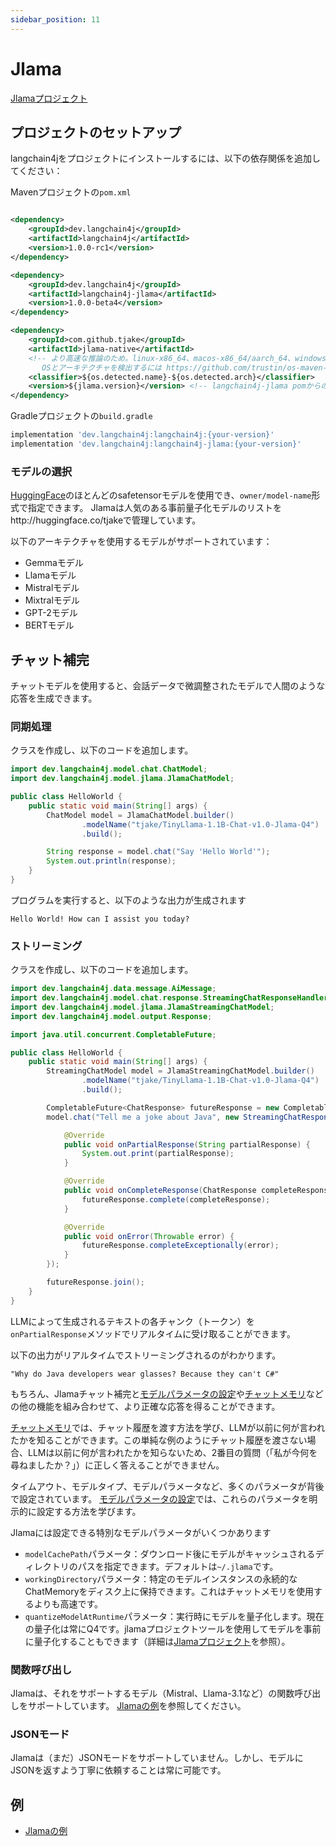 ```yaml
---
sidebar_position: 11
---
```


# Jlama
[Jlamaプロジェクト](https://github.com/tjake/Jlama)

## プロジェクトのセットアップ

langchain4jをプロジェクトにインストールするには、以下の依存関係を追加してください：

Mavenプロジェクトの`pom.xml`

```xml

<dependency>
    <groupId>dev.langchain4j</groupId>
    <artifactId>langchain4j</artifactId>
    <version>1.0.0-rc1</version>
</dependency>

<dependency>
    <groupId>dev.langchain4j</groupId>
    <artifactId>langchain4j-jlama</artifactId>
    <version>1.0.0-beta4</version>
</dependency>

<dependency>
    <groupId>com.github.tjake</groupId>
    <artifactId>jlama-native</artifactId>
    <!-- より高速な推論のため。linux-x86_64、macos-x86_64/aarch_64、windows-x86_64をサポート
       OSとアーキテクチャを検出するには https://github.com/trustin/os-maven-plugin を使用 -->
    <classifier>${os.detected.name}-${os.detected.arch}</classifier>
    <version>${jlama.version}</version> <!-- langchain4j-jlama pomからのバージョン -->
</dependency>

```

Gradleプロジェクトの`build.gradle`

```groovy
implementation 'dev.langchain4j:langchain4j:{your-version}'
implementation 'dev.langchain4j:langchain4j-jlama:{your-version}'
```

### モデルの選択
[HuggingFace](https://huggingface.co/models?library=safetensors&sort=trending)のほとんどのsafetensorモデルを使用でき、`owner/model-name`形式で指定できます。
Jlamaは人気のある事前量子化モデルのリストをhttp://huggingface.co/tjakeで管理しています。

以下のアーキテクチャを使用するモデルがサポートされています：
- Gemmaモデル
- Llamaモデル
- Mistralモデル
- Mixtralモデル
- GPT-2モデル
- BERTモデル

## チャット補完
チャットモデルを使用すると、会話データで微調整されたモデルで人間のような応答を生成できます。

### 同期処理
クラスを作成し、以下のコードを追加します。

```java
import dev.langchain4j.model.chat.ChatModel;
import dev.langchain4j.model.jlama.JlamaChatModel;

public class HelloWorld {
    public static void main(String[] args) {
        ChatModel model = JlamaChatModel.builder()
                .modelName("tjake/TinyLlama-1.1B-Chat-v1.0-Jlama-Q4")
                .build();

        String response = model.chat("Say 'Hello World'");
        System.out.println(response);
    }
}
```
プログラムを実行すると、以下のような出力が生成されます

```plaintext
Hello World! How can I assist you today?
```

### ストリーミング
クラスを作成し、以下のコードを追加します。

```java
import dev.langchain4j.data.message.AiMessage;
import dev.langchain4j.model.chat.response.StreamingChatResponseHandler;
import dev.langchain4j.model.jlama.JlamaStreamingChatModel;
import dev.langchain4j.model.output.Response;

import java.util.concurrent.CompletableFuture;

public class HelloWorld {
    public static void main(String[] args) {
        StreamingChatModel model = JlamaStreamingChatModel.builder()
                .modelName("tjake/TinyLlama-1.1B-Chat-v1.0-Jlama-Q4")
                .build();

        CompletableFuture<ChatResponse> futureResponse = new CompletableFuture<>();         
        model.chat("Tell me a joke about Java", new StreamingChatResponseHandler() {

            @Override
            public void onPartialResponse(String partialResponse) {
                System.out.print(partialResponse);
            }

            @Override
            public void onCompleteResponse(ChatResponse completeResponse) {
                futureResponse.complete(completeResponse);
            }

            @Override
            public void onError(Throwable error) {
                futureResponse.completeExceptionally(error);
            }    
        });

        futureResponse.join();
    }
}
```
LLMによって生成されるテキストの各チャンク（トークン）を`onPartialResponse`メソッドでリアルタイムに受け取ることができます。

以下の出力がリアルタイムでストリーミングされるのがわかります。

```plaintext
"Why do Java developers wear glasses? Because they can't C#"
```

もちろん、Jlamaチャット補完と[モデルパラメータの設定](/tutorials/model-parameters)や[チャットメモリ](/tutorials/chat-memory)などの他の機能を組み合わせて、より正確な応答を得ることができます。

[チャットメモリ](/tutorials/chat-memory)では、チャット履歴を渡す方法を学び、LLMが以前に何が言われたかを知ることができます。この単純な例のようにチャット履歴を渡さない場合、LLMは以前に何が言われたかを知らないため、2番目の質問（「私が今何を尋ねましたか？」）に正しく答えることができません。

タイムアウト、モデルタイプ、モデルパラメータなど、多くのパラメータが背後で設定されています。
[モデルパラメータの設定](/tutorials/model-parameters)では、これらのパラメータを明示的に設定する方法を学びます。


Jlamaには設定できる特別なモデルパラメータがいくつかあります

 - `modelCachePath`パラメータ：ダウンロード後にモデルがキャッシュされるディレクトリのパスを指定できます。デフォルトは`~/.jlama`です。
 - `workingDirectory`パラメータ：特定のモデルインスタンスの永続的なChatMemoryをディスク上に保持できます。これはチャットメモリを使用するよりも高速です。
 - `quantizeModelAtRuntime`パラメータ：実行時にモデルを量子化します。現在の量子化は常にQ4です。jlamaプロジェクトツールを使用してモデルを事前に量子化することもできます（詳細は[Jlamaプロジェクト](https://github.com/tjake/jlama)を参照）。

### 関数呼び出し
Jlamaは、それをサポートするモデル（Mistral、Llama-3.1など）の関数呼び出しをサポートしています。
[Jlamaの例](https://github.com/langchain4j/langchain4j-examples/tree/main/jlama-examples)を参照してください。

### JSONモード
Jlamaは（まだ）JSONモードをサポートしていません。しかし、モデルにJSONを返すよう丁寧に依頼することは常に可能です。

## 例

- [Jlamaの例](https://github.com/langchain4j/langchain4j-examples/tree/main/jlama-examples)
